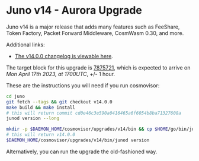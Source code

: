 # Juno v14 - Aurora Upgrade

Juno v14 is a major release that adds many features such as FeeShare, Token Factory, Packet Forward Middleware, CosmWasm 0.30, and more.

Additional links:

- [The v14.0.0 changelog is viewable here](https://github.com/CosmosContracts/juno/releases/tag/v14.0.0).

The target block for this upgrade is [7875721](https://www.mintscan.io/juno/blocks/7875721), which is expected to arrive on _Mon April 17th 2023, at 1700UTC_, +/- 1 hour.

These are the instructions you will need if you run cosmovisor:

```bash
cd juno
git fetch --tags && git checkout v14.0.0
make build && make install
# this will return commit cd0e46c3e590a0416465a6f6054b8ba71327608a
junod version --long

mkdir -p $DAEMON_HOME/cosmovisor/upgrades/v14/bin && cp $HOME/go/bin/junod $DAEMON_HOME/cosmovisor/upgrades/v14/bin
# this will return v14.0.0
$DAEMON_HOME/cosmovisor/upgrades/v14/bin/junod version
```

Alternatively, you can run the upgrade the old-fashioned way.
